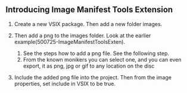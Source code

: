 

## Introducing Image Manifest Tools Extension

1. Create a new VSIX package. Then add a new folder images. 

2. Then add a png to the images folder. Look at the earlier example(500725-ImageManifestToolsExten). 
   1. See the steps how to add a png file. See the following step.
   2. From the known monikers you can select one, and you can even export, it as png, jpg or gif to any location on the disc 

3. Include the added png file into the project. Then from the image properties, set include in VSIX to be true.
